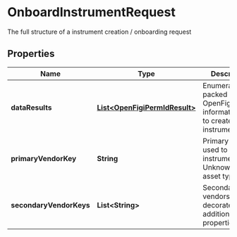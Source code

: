 

# OnboardInstrumentRequest

The full structure of a instrument creation / onboarding request

## Properties

| Name | Type | Description | Notes |
|------------ | ------------- | ------------- | -------------|
|**dataResults** | [**List&lt;OpenFigiPermIdResult&gt;**](OpenFigiPermIdResult.md) | Enumerable packed OpenFigi/PermId information used to create instruments |  |
|**primaryVendorKey** | **String** | Primary vendor used to master instrument from Unknown to an asset type |  [optional] |
|**secondaryVendorKeys** | **List&lt;String&gt;** | Secondary vendors used to decorate additional properties |  [optional] |



